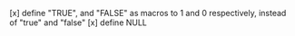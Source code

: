 
[x] define "TRUE", and "FALSE" as macros to 1 and 0 respectively, instead of "true" and "false"
[x] define NULL
